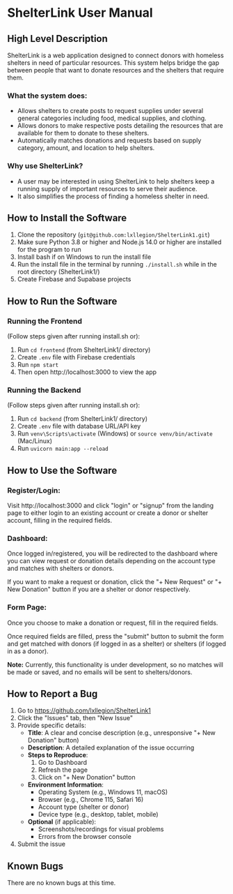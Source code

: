 # ShelterLink User Manual

## High Level Description

ShelterLink is a web application designed to connect donors with homeless shelters in need of particular resources. This system helps bridge the gap between people that want to donate resources and the shelters that require them.

### What the system does:
- Allows shelters to create posts to request supplies under several general categories including food, medical supplies, and clothing.
- Allows donors to make respective posts detailing the resources that are available for them to donate to these shelters.
- Automatically matches donations and requests based on supply category, amount, and location to help shelters.

### Why use ShelterLink?
- A user may be interested in using ShelterLink to help shelters keep a running supply of important resources to serve their audience.
- It also simplifies the process of finding a homeless shelter in need.

## How to Install the Software

1. Clone the repository (`git@github.com:lxllegion/ShelterLink1.git`)
2. Make sure Python 3.8 or higher and Node.js 14.0 or higher are installed for the program to run
3. Install bash if on Windows to run the install file
4. Run the install file in the terminal by running `./install.sh` while in the root directory (ShelterLink1/)
5. Create Firebase and Supabase projects

## How to Run the Software

### Running the Frontend
(Follow steps given after running install.sh or):
1. Run `cd frontend` (from ShelterLink1/ directory)
2. Create `.env` file with Firebase credentials
3. Run `npm start`
4. Then open http://localhost:3000 to view the app

### Running the Backend
(Follow steps given after running install.sh or):
1. Run `cd backend` (from ShelterLink1/ directory)
2. Create `.env` file with database URL/API key
3. Run `venv\Scripts\activate` (Windows) or `source venv/bin/activate` (Mac/Linux)
4. Run `uvicorn main:app --reload`

## How to Use the Software

### Register/Login:
Visit http://localhost:3000 and click "login" or "signup" from the landing page to either login to an existing account or create a donor or shelter account, filling in the required fields.

### Dashboard:
Once logged in/registered, you will be redirected to the dashboard where you can view request or donation details depending on the account type and matches with shelters or donors.

If you want to make a request or donation, click the "+ New Request" or "+ New Donation" button if you are a shelter or donor respectively.

### Form Page:
Once you choose to make a donation or request, fill in the required fields.

Once required fields are filled, press the "submit" button to submit the form and get matched with donors (if logged in as a shelter) or shelters (if logged in as a donor). 

**Note:** Currently, this functionality is under development, so no matches will be made or saved, and no emails will be sent to shelters/donors.

## How to Report a Bug

1. Go to https://github.com/lxllegion/ShelterLink1
2. Click the "Issues" tab, then "New Issue"
3. Provide specific details:
   - **Title**: A clear and concise description (e.g., unresponsive "+ New Donation" button)
   - **Description**: A detailed explanation of the issue occurring
   - **Steps to Reproduce**:
     1. Go to Dashboard
     2. Refresh the page
     3. Click on "+ New Donation" button
   - **Environment Information**:
     - Operating System (e.g., Windows 11, macOS)
     - Browser (e.g., Chrome 115, Safari 16)
     - Account type (shelter or donor)
     - Device type (e.g., desktop, tablet, mobile)
   - **Optional** (if applicable):
     - Screenshots/recordings for visual problems
     - Errors from the browser console
4. Submit the issue

## Known Bugs

There are no known bugs at this time.
